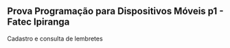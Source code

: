 ## Prova Programação para Dispositivos Móveis p1 - Fatec Ipiranga

Cadastro e consulta de lembretes

